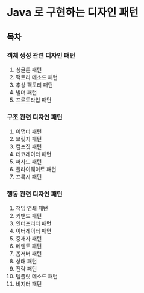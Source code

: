 # Java 로 구현하는 디자인 패턴

## 목차
### 객체 생성 관련 디자인 패턴
1. 싱글톤 패턴
2. 팩토리 메소드 패턴
3. 추상 팩토리 패턴
4. 빌더 패턴
5. 프로토타입 패턴

### 구조 관련 디자인 패턴
1. 어댑터 패턴
2. 브릿지 패턴
3. 컴포짓 패턴
4. 데코레이터 패턴
5. 퍼사드 패턴
6. 플라이웨이트 패턴
7. 프록시 패턴

### 행동 관련 디자인 패턴
1. 책임 연쇄 패턴
2. 커맨드 패턴
3. 인터프리터 패턴
4. 이터레이터 패턴
5. 중재자 패턴
6. 메멘토 패턴
7. 옵저버 패턴
8. 상태 패턴
9. 전략 패턴
10. 템플릿 메소드 패턴
11. 비지터 패턴
